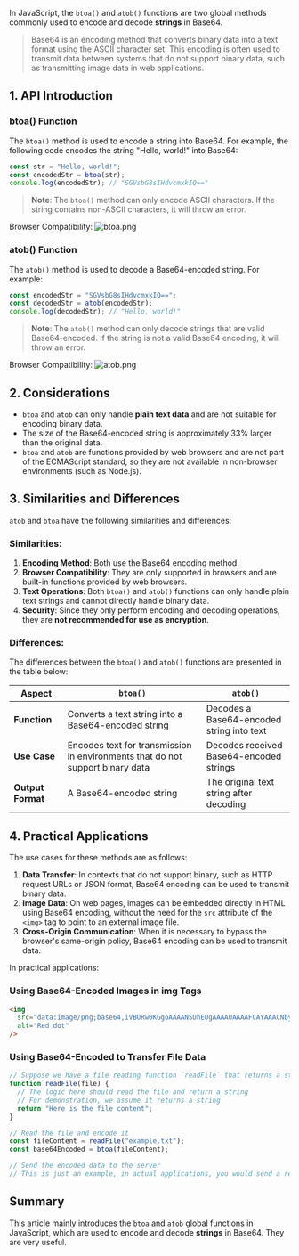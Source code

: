 In JavaScript, the `btoa()` and `atob()` functions are two global methods commonly used to encode and decode **strings** in Base64.

> Base64 is an encoding method that converts binary data into a text format using the ASCII character set. This encoding is often used to transmit data between systems that do not support binary data, such as transmitting image data in web applications.

## 1. API Introduction

### btoa() Function

The `btoa()` method is used to encode a string into Base64. For example, the following code encodes the string "Hello, world!" into Base64:

```javascript
const str = "Hello, world!";
const encodedStr = btoa(str);
console.log(encodedStr); // "SGVsbG8sIHdvcmxkIQ=="
```

> **Note**: The `btoa()` method can only encode ASCII characters. If the string contains non-ASCII characters, it will throw an error.

Browser Compatibility:
![btoa.png](https://cdn.nlark.com/yuque/0/2024/png/186051/1713950525700-f604b541-0661-4eca-91c3-920d14b67145.png#averageHue=%23f8f8f8&clientId=ubf225f0c-3f94-4&from=ui&id=u62a22838&originHeight=520&originWidth=993&originalType=binary&ratio=2&rotation=0&showTitle=false&size=58764&status=done&style=none&taskId=u07f7f969-ccc9-4cec-8733-408ced63ad4&title=)

### atob() Function

The `atob()` method is used to decode a Base64-encoded string. For example:

```javascript
const encodedStr = "SGVsbG8sIHdvcmxkIQ==";
const decodedStr = atob(encodedStr);
console.log(decodedStr); // "Hello, world!"
```

> **Note**: The `atob()` method can only decode strings that are valid Base64-encoded. If the string is not a valid Base64 encoding, it will throw an error.

Browser Compatibility:
![atob.png](https://cdn.nlark.com/yuque/0/2024/png/186051/1713950506262-259dab2e-53f1-45dc-a838-3a6680360ef0.png#averageHue=%23f8f8f8&clientId=ubf225f0c-3f94-4&from=ui&id=uf2b90df1&originHeight=523&originWidth=994&originalType=binary&ratio=2&rotation=0&showTitle=false&size=58838&status=done&style=none&taskId=u39540854-f809-47d1-9608-116325bde4e&title=)

## 2. Considerations

- `btoa` and `atob` can only handle **plain text data** and are not suitable for encoding binary data.
- The size of the Base64-encoded string is approximately 33% larger than the original data.
- `btoa` and `atob` are functions provided by web browsers and are not part of the ECMAScript standard, so they are not available in non-browser environments (such as Node.js).

## 3. Similarities and Differences

`atob` and `btoa` have the following similarities and differences:

### Similarities:

1. **Encoding Method**: Both use the Base64 encoding method.
2. **Browser Compatibility**: They are only supported in browsers and are built-in functions provided by web browsers.
3. **Text Operations**: Both `btoa()` and `atob()` functions can only handle plain text strings and cannot directly handle binary data.
4. **Security**: Since they only perform encoding and decoding operations, they are **not recommended for use as encryption**.

### Differences:

The differences between the `btoa()` and `atob()` functions are presented in the table below:

| Aspect            | `btoa()`                                                                      | `atob()`                                  |
| ----------------- | ----------------------------------------------------------------------------- | ----------------------------------------- |
| **Function**      | Converts a text string into a Base64-encoded string                           | Decodes a Base64-encoded string into text |
| **Use Case**      | Encodes text for transmission in environments that do not support binary data | Decodes received Base64-encoded strings   |
| **Output Format** | A Base64-encoded string                                                       | The original text string after decoding   |

## 4. Practical Applications

The use cases for these methods are as follows:

1. **Data Transfer**: In contexts that do not support binary, such as HTTP request URLs or JSON format, Base64 encoding can be used to transmit binary data.
2. **Image Data**: On web pages, images can be embedded directly in HTML using Base64 encoding, without the need for the `src` attribute of the `<img>` tag to point to an external image file.
3. **Cross-Origin Communication**: When it is necessary to bypass the browser's same-origin policy, Base64 encoding can be used to transmit data.

In practical applications:

### Using Base64-Encoded Images in img Tags

```html
<img
  src="data:image/png;base64,iVBORw0KGgoAAAANSUhEUgAAAAUAAAAFCAYAAACNbyblAAAAHElEQVQI12P4//8/w38GIAXDIBKE0DHxgljNBAAO9TXL0Y4OHwAAAABJRU5ErkJggg=="
  alt="Red dot"
/>
```

### Using Base64-Encoded to Transfer File Data

```javascript
// Suppose we have a file reading function `readFile` that returns a string of file content
function readFile(file) {
  // The logic here should read the file and return a string
  // For demonstration, we assume it returns a string
  return "Here is the file content";
}

// Read the file and encode it
const fileContent = readFile("example.txt");
const base64Encoded = btoa(fileContent);

// Send the encoded data to the server
// This is just an example, in actual applications, you would send a request via AJAX or the Fetch API, etc.
```

## Summary

This article mainly introduces the `btoa` and `atob` global functions in JavaScript, which are used to encode and decode **strings** in Base64. They are very useful.
